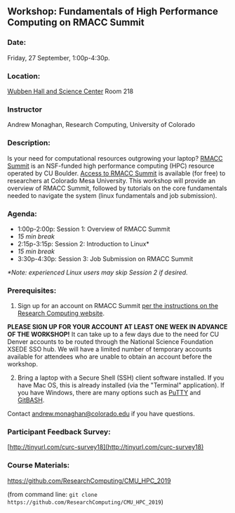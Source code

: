 ## Workshop: Fundamentals of High Performance Computing on RMACC Summit

### Date: 
Friday, 27 September, 1:00p-4:30p.

### Location: 
[Wubben Hall and Science Center](https://goo.gl/maps/JAh444ELGASY6Vis6) Room 218

### Instructor 
Andrew Monaghan, Research Computing, University of Colorado

### Description: 
Is your need for computational resources outgrowing your laptop?  [RMACC Summit](https://www.colorado.edu/rc/resources/summit) is an NSF-funded high performance computing (HPC) resource operated by CU Boulder. [Access to RMACC Summit](https://curc.readthedocs.io/en/latest/access/rmacc.html) is available (for free) to researchers at Colorado Mesa University.  This workshop will provide an overview of RMACC Summit, followed by tutorials on the core fundamentals needed to navigate the system (linux fundamentals and job submission). 

### Agenda:

* 1:00p-2:00p: Session 1: Overview of RMACC Summit
*  _15 min break_
* 2:15p-3:15p: Session 2: Introduction to Linux*
*  _15 min break_
* 3:30p-4:30p: Session 3: Job Submission on RMACC Summit

_*Note: experienced Linux users may skip Session 2 if desired._

### Prerequisites: 

1) Sign up for an account on RMACC Summit [per the instructions on the Research Computing website](https://curc.readthedocs.io/en/latest/access/rmacc.html).

__PLEASE SIGN UP FOR YOUR ACCOUNT AT LEAST ONE WEEK IN ADVANCE OF THE WORKSHOP!__  It can take up to a few days due to the need for CU Denver accounts to be routed through the National Science Foundation XSEDE SSO hub.  We will have a limited number of temporary accounts available for attendees who are unable to obtain an account before the workshop.  

2) Bring a laptop with a Secure Shell (SSH) client software installed.  If you have Mac OS, this is already installed (via the "Terminal" application).  If you have Windows, there are many options such as [PuTTY](https://www.putty.org) and [GitBASH](https://gitforwindows.org).  

Contact andrew.monaghan@colorado.edu if you have questions.  

### Participant Feedback Survey: 
[http://tinyurl.com/curc-survey18](http://tinyurl.com/curc-survey18)

### Course Materials: 
https://github.com/ResearchComputing/CMU_HPC_2019

(from command line: `git clone https://github.com/ResearchComputing/CMU_HPC_2019`)

